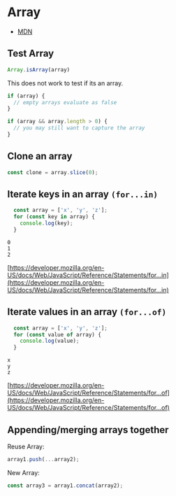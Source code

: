 # Array

* [MDN](https://developer.mozilla.org/en-US/docs/Web/JavaScript/Reference/Global_Objects/Array)

## Test Array

```javascript
Array.isArray(array)
```

This does not work to test if its an array.

```javascript
if (array) {
  // empty arrays evaluate as false
}

if (array && array.length > 0) {
  // you may still want to capture the array
}
```

## Clone an array

```javascript
const clone = array.slice(0);
```

## Iterate keys in an array `(for...in)`

```javascript
  const array = ['x', 'y', 'z'];
  for (const key in array) {
    console.log(key);
  }
```

```text
0
1
2
```

[https://developer.mozilla.org/en-US/docs/Web/JavaScript/Reference/Statements/for...in](https://developer.mozilla.org/en-US/docs/Web/JavaScript/Reference/Statements/for...in)

## Iterate values in an array `(for...of)`

```javascript
  const array = ['x', 'y', 'z'];
  for (const value of array) {
    console.log(value);
  }
```

```text
x
y
z
```

[https://developer.mozilla.org/en-US/docs/Web/JavaScript/Reference/Statements/for...of](https://developer.mozilla.org/en-US/docs/Web/JavaScript/Reference/Statements/for...of)

## Appending/merging arrays together

Reuse Array:

```javascript
array1.push(...array2);
```

New Array:

```javascript
const array3 = array1.concat(array2);
```

